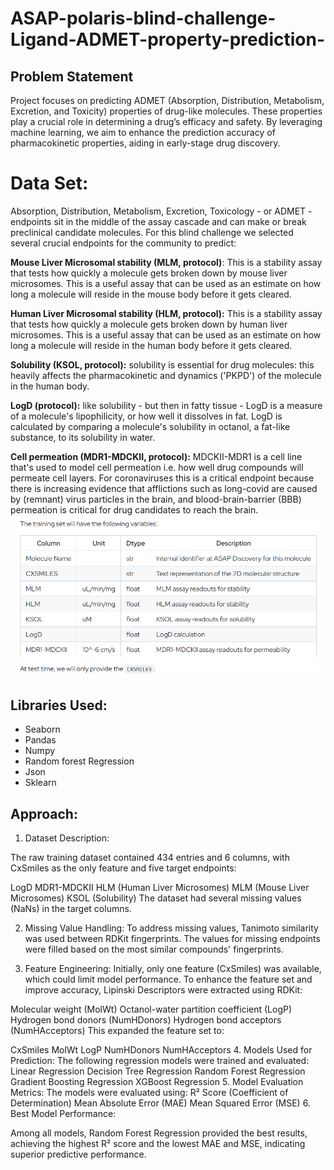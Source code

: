# ASAP-polaris-blind-challenge-Ligand-ADMET-property-prediction-

## Problem Statement
Project focuses on predicting ADMET (Absorption, Distribution, Metabolism, Excretion, and Toxicity) properties of drug-like molecules. These properties play a crucial role in determining a drug’s efficacy and safety. By leveraging machine learning, we aim to enhance the prediction accuracy of pharmacokinetic properties, aiding in early-stage drug discovery.

# Data Set:
Absorption, Distribution, Metabolism, Excretion, Toxicology - or ADMET - endpoints sit in the middle of the assay cascade and can make or break preclinical candidate molecules. For this blind challenge we selected several crucial endpoints for the community to predict:

**Mouse Liver Microsomal stability (MLM, protocol)**: This is a stability assay that tests how quickly a molecule gets broken down by mouse liver microsomes. This is a useful assay that can be used as an estimate on how long a molecule will reside in the mouse body before it gets cleared.

**Human Liver Microsomal stability (HLM, protocol):** This is a stability assay that tests how quickly a molecule gets broken down by human liver microsomes. This is a useful assay that can be used as an estimate on how long a molecule will reside in the human body before it gets cleared.

**Solubility (KSOL, protocol):** solubility is essential for drug molecules: this heavily affects the pharmacokinetic and dynamics ('PKPD') of the molecule in the human body.

**LogD (protocol):** like solubility - but then in fatty tissue - LogD is a measure of a molecule's lipophilicity, or how well it dissolves in fat. LogD is calculated by comparing a molecule's solubility in octanol, a fat-like substance, to its solubility in water.

**Cell permeation (MDR1-MDCKII, protocol):** MDCKII-MDR1 is a cell line that's used to model cell permeation i.e. how well drug compounds will permeate cell layers. For coronaviruses this is a critical endpoint because there is increasing evidence that afflictions such as long-covid are caused by (remnant) virus particles in the brain, and blood-brain-barrier (BBB) permeation is critical for drug candidates to reach the brain.
![Image Alt](https://github.com/haleemiliyash/ASAP-polaris-blind-challenge-Ligand-ADMET-property-prediction-/blob/main/data%20set%20detail.png?raw=true)

## Libraries Used:

* Seaborn
* Pandas
* Numpy 
* Random forest Regression
* Json
* Sklearn

## Approach:
1. Dataset Description:

 The raw training dataset contained 434 entries and 6 columns, with CxSmiles as the only feature and five target endpoints:

  LogD
  MDR1-MDCKII
  HLM (Human Liver Microsomes)
  MLM (Mouse Liver Microsomes)
  KSOL (Solubility)
  The dataset had several missing values (NaNs) in the target columns.

2. Missing Value Handling:
  To address missing values, Tanimoto similarity was used between RDKit fingerprints. The values for missing endpoints were filled based on the most similar compounds' fingerprints.

3. Feature Engineering:
  Initially, only one feature (CxSmiles) was available, which could limit model performance. To enhance the feature set and improve accuracy, Lipinski Descriptors were extracted using RDKit:

  Molecular weight (MolWt)
  Octanol-water partition coefficient (LogP)
  Hydrogen bond donors (NumHDonors)
  Hydrogen bond acceptors (NumHAcceptors)
  This expanded the feature set to:

  CxSmiles
  MolWt
  LogP
  NumHDonors
  NumHAcceptors
4. Models Used for Prediction:
  The following regression models were trained and evaluated:
  Linear Regression
  Decision Tree Regression
  Random Forest Regression
  Gradient Boosting Regression
  XGBoost Regression
5. Model Evaluation Metrics:
  The models were evaluated using:
  R² Score (Coefficient of Determination)
  Mean Absolute Error (MAE)
  Mean Squared Error (MSE)
6. Best Model Performance:

  Among all models, Random Forest Regression provided the best results, achieving the highest R² score and the lowest MAE and MSE, indicating superior predictive performance.

